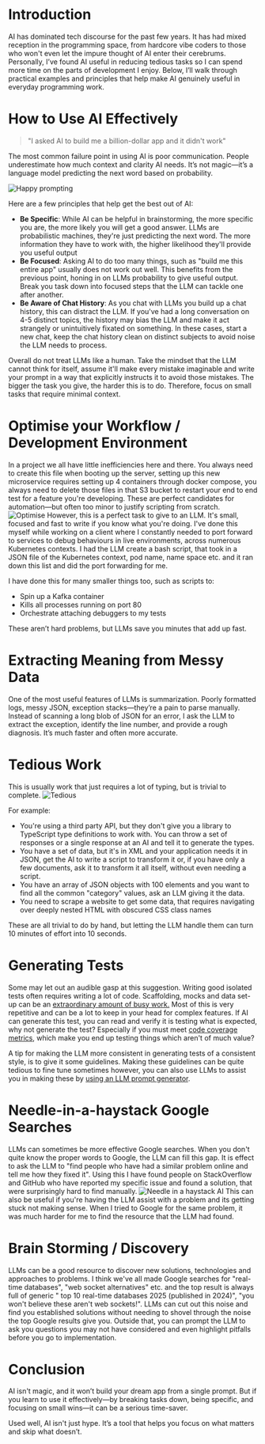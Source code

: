 # Introduction

AI has dominated tech discourse for the past few years. It has had mixed reception in the programming space, from
hardcore vibe coders to those who won't even let the impure thought of AI enter their cerebrums. Personally, I’ve found
AI useful in reducing tedious tasks so I can spend more time on the parts of development I enjoy. Below, I’ll walk
through practical examples and principles that help make AI genuinely useful in everyday programming work.

# How to Use AI Effectively

> "I asked AI to build me a billion-dollar app and it didn't work"

The most common failure point in using AI is poor communication. People underestimate how much context and clarity AI
needs. It’s not magic—it’s a language model predicting the next word based on probability.

![Happy prompting](https://supernotes-resources.s3.amazonaws.com/image-uploads/c916266c-cbcb-4f86-94db-800be6ce80f4--image.png)

Here are a few principles that help get the best out of AI:

- **Be Specific**: While AI can be helpful in brainstorming, the more specific you are, the more likely you will get a
  good answer. LLMs are probabilistic machines, they're just predicting the next word. The more information they have to
  work with, the higher likelihood they'll provide you useful output
- **Be Focused**: Asking AI to do too many things, such as "build me this entire app" usually does not work out well.
  This benefits from the previous point, honing in on LLMs probability to give useful output. Break you task down into
  focused steps that the LLM can tackle one after another.
- **Be Aware of Chat History**: As you chat with LLMs you build up a chat history, this can distract the LLM. If you've
  had a long conversation on 4-5 distinct topics, the history may bias the LLM and make it act strangely or
  unintuitively fixated on something. In these cases, start a new chat, keep the chat history clean on distinct subjects
  to avoid noise the LLM needs to process.

Overall do not treat LLMs like a human. Take the mindset that the LLM cannot think for itself, assume it'll make every
mistake imaginable and write your prompt in a way that explicitly instructs it to avoid those mistakes. The bigger the
task you give, the harder this is to do. Therefore, focus on small tasks that require minimal context.

# Optimise your Workflow / Development Environment

In a project we all have little inefficiencies here and there. You always need to create this file when booting up the
server, setting up this new microservice requires setting up 4 containers through docker compose, you always need to
delete those files in that S3 bucket to restart your end to end test for a feature you're developing. These are perfect
candidates for automation—but often too minor to justify scripting from scratch.
![Optimise](https://supernotes-resources.s3.amazonaws.com/image-uploads/2420f9af-7558-4b3f-be8d-66df613e69e9--image.png)
However, this is a perfect task to give to an LLM. It's small, focused and fast to write if you know what you're doing.
I've done this myself while working on a client where I constantly needed to port forward to services to debug
behaviours in live environments, across numerous Kubernetes contexts. I had the LLM create a bash script, that took in a
JSON file of the Kubernetes context, pod name, name space etc. and it ran down this list and did the port forwarding for
me.

I have done this for many smaller things too, such as scripts to:

- Spin up a Kafka container
- Kills all processes running on port 80
- Orchestrate attaching debuggers to my tests

These aren’t hard problems, but LLMs save you minutes that add up fast.

# Extracting Meaning from Messy Data

One of the most useful features of LLMs is summarization. Poorly formatted logs, messy JSON, exception stacks—they’re a
pain to parse manually. Instead of scanning a long blob of JSON for an error, I ask the LLM to extract the exception,
identify the line number, and provide a rough diagnosis. It’s much faster and often more accurate.

# Tedious Work

This is usually work that just requires a lot of typing, but is trivial to complete.
![Tedious](https://supernotes-resources.s3.amazonaws.com/image-uploads/5ba1e587-7d91-4903-944e-abbe90a4b325--image.png)

For example:

- You're using a third party API, but they don't give you a library to TypeScript type definitions to work with. You can
  throw a set of responses or a single response at an AI and tell it to generate the types.
- You have a set of data, but it's in XML and your application needs it in JSON, get the AI to write a script to
  transform it or, if you have only a few documents, ask it to transform it all itself, without even needing a script.
- You have an array of JSON objects with 100 elements and you want to find all the common "category" values, ask an LLM
  giving it the data.
- You need to scrape a website to get some data, that requires navigating over deeply nested HTML with obscured CSS
  class names

These are all trivial to do by hand, but letting the LLM handle them can turn 10 minutes of effort into 10 seconds.

# Generating Tests

Some may let out an audible gasp at this suggestion. Writing good isolated tests often requires writing a lot of code.
Scaffolding, mocks and data set-up can be
an [extraordinary amount of busy work.](https://www.linkedin.com/pulse/unit-testing-software-quality-empirical-research-results-avteniev/)
Most of this is very repetitive and can be a lot to keep in your head for complex features. If AI can generate this
test, you can read and verify it is testing what is expected, why not generate the test? Especially if you must
meet [code coverage metrics](https://interrupt.memfault.com/blog/testing-vs-overhead), which make you end up testing
things which aren't of much value?

A tip for making the LLM more consistent in generating tests of a consistent style, is to give it some guidelines.
Making these guidelines can be quite tedious to fine tune sometimes however, you can also use LLMs to assist you in
making these
by [using an LLM prompt generator](https://github.com/abilzerian/LLM-Prompt-Library/blob/main/prompts/prompt_generation/Prompt%20Creator.md).

# Needle-in-a-haystack Google Searches

LLMs can sometimes be more effective Google searches. When you don't quite know the proper words to Google, the LLM can
fill this gap. It is effect to ask the LLM to "find people who have had a similar problem online and tell me how they
fixed it". Using this I have found people on StackOverflow and GitHub who have reported my specific issue and found a
solution, that were surprisingly hard to find manually.
![Needle in a haystack AI](https://supernotes-resources.s3.amazonaws.com/image-uploads/861987d1-91ef-49ba-9d8d-71111ffa4cf0--image.png)
This can also be useful if you're having the LLM assist with a problem and its getting stuck not making sense. When I
tried to Google for the same problem, it was much harder for me to find the resource that the LLM had found.

# Brain Storming / Discovery

LLMs can be a good resource to discover new solutions, technologies and approaches to problems. I think we've all made
Google searches for "real-time databases", "web socket alternatives" etc. and the top result is always full of generic "
top 10 real-time databases 2025 (published in 2024)", "you won't believe these aren't web sockets!". LLMs can cut out
this noise and find you established solutions without needing to shovel through the noise the top Google results give
you. Outside that, you can prompt the LLM to ask you questions you may not have considered and even highlight pitfalls
before you go to implementation.

# Conclusion

AI isn't magic, and it won’t build your dream app from a single prompt. But if you learn to use it effectively—by
breaking tasks down, being specific, and focusing on small wins—it can be a serious time-saver.

Used well, AI isn't just hype. It’s a tool that helps you focus on what matters and skip what doesn’t.
